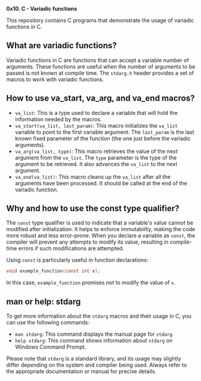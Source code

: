 **0x10. C - Variadic functions**

This repository contains C programs that demonstrate the usage of variadic functions in C.

## What are variadic functions?

Variadic functions in C are functions that can accept a variable number of arguments. These functions are useful when the number of arguments to be passed is not known at compile time. The `stdarg.h` header provides a set of macros to work with variadic functions.

## How to use va_start, va_arg, and va_end macros?

- `va_list`: This is a type used to declare a variable that will hold the information needed by the macros.
- `va_start(va_list, last_param)`: This macro initializes the `va_list` variable to point to the first variable argument. The `last_param` is the last known fixed parameter of the function (the one just before the variadic arguments).
- `va_arg(va_list, type)`: This macro retrieves the value of the next argument from the `va_list`. The `type` parameter is the type of the argument to be retrieved. It also advances the `va_list` to the next argument.
- `va_end(va_list)`: This macro cleans up the `va_list` after all the arguments have been processed. It should be called at the end of the variadic function.

## Why and how to use the const type qualifier?

The `const` type qualifier is used to indicate that a variable's value cannot be modified after initialization. It helps to enforce immutability, making the code more robust and less error-prone. When you declare a variable as `const`, the compiler will prevent any attempts to modify its value, resulting in compile-time errors if such modifications are attempted.

Using `const` is particularly useful in function declarations:

```c
void example_function(const int x);
```

In this case, `example_function` promises not to modify the value of `x`.

## man or help: stdarg

To get more information about the `stdarg` macros and their usage in C, you can use the following commands:

- `man stdarg`: This command displays the manual page for `stdarg`.
- `help stdarg`: This command shows information about `stdarg` on Windows Command Prompt.

Please note that `stdarg` is a standard library, and its usage may slightly differ depending on the system and compiler being used. Always refer to the appropriate documentation or manual for precise details.
